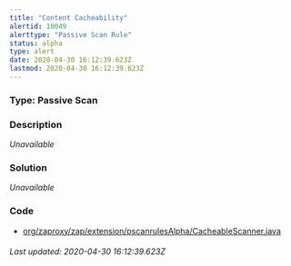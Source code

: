 ```yaml
---
title: "Content Cacheability"
alertid: 10049
alerttype: "Passive Scan Rule"
status: alpha
type: alert
date: 2020-04-30 16:12:39.623Z
lastmod: 2020-04-30 16:12:39.623Z
---
```

### Type: Passive Scan

### Description
_Unavailable_

### Solution

_Unavailable_

### Code

 * [org/zaproxy/zap/extension/pscanrulesAlpha/CacheableScanner.java](https://github.com/zaproxy/zap-extensions/blob/master/addOns/pscanrulesAlpha/src/main/java/org/zaproxy/zap/extension/pscanrulesAlpha/CacheableScanner.java)

###### Last updated: 2020-04-30 16:12:39.623Z
